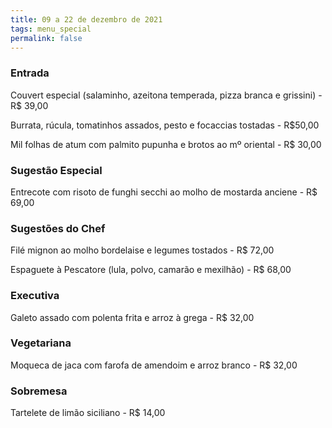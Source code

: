 ```yaml
---
title: 09 a 22 de dezembro de 2021
tags: menu_special
permalink: false
---
```

### Entrada

Couvert especial (salaminho, azeitona temperada, pizza branca e grissini) - R$ 39,00

Burrata, rúcula, tomatinhos assados, pesto e focaccias tostadas - R$50,00

Mil folhas de atum com palmito pupunha e brotos ao mº oriental - R$ 30,00

### Sugestão Especial

Entrecote com risoto de funghi secchi ao molho de mostarda anciene - R$ 69,00

### Sugestões do Chef

Filé mignon ao molho bordelaise e legumes tostados - R$ 72,00

Espaguete à Pescatore (lula, polvo, camarão e mexilhão) - R$ 68,00

### Executiva

Galeto assado com polenta frita e arroz à grega - R$ 32,00

### Vegetariana

Moqueca de jaca com farofa de amendoim e arroz branco - R$ 32,00

### Sobremesa

Tartelete de limão siciliano - R$ 14,00